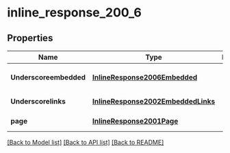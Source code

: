 # inline_response_200_6

## Properties
Name | Type | Description | Notes
------------ | ------------- | ------------- | -------------
**Underscoreembedded** | [**InlineResponse2006Embedded**](InlineResponse2006Embedded.md) |  | [optional] [default to null]
**Underscorelinks** | [**InlineResponse2002EmbeddedLinks**](InlineResponse2002EmbeddedLinks.md) |  | [default to null]
**page** | [**InlineResponse2001Page**](InlineResponse2001Page.md) |  | [default to null]

[[Back to Model list]](../README.md#documentation-for-models) [[Back to API list]](../README.md#documentation-for-api-endpoints) [[Back to README]](../README.md)


